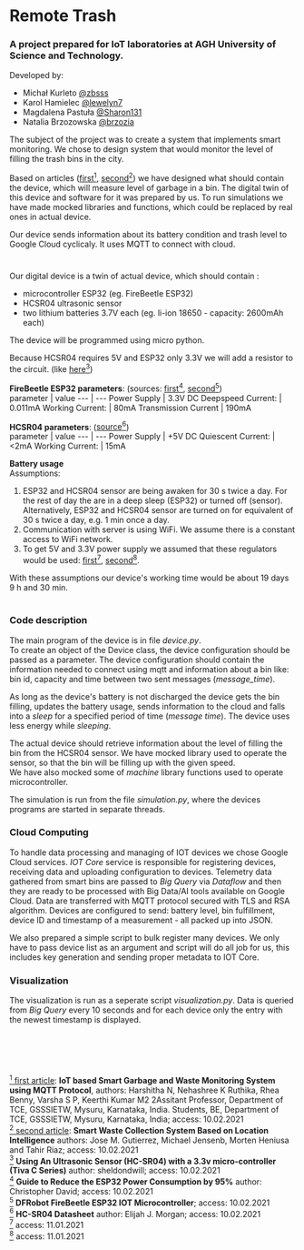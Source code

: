 # Remote Trash

### A project prepared for IoT laboratories at AGH University of Science and Technology.  
  

Developed by:  
 - Michał Kurleto [@zbsss](https://github.com/zbsss)
 - Karol Hamielec [@lewelyn7](https://github.com/lewelyn7)
 - Magdalena Pastuła [@Sharon131](https://github.com/Sharon131)
 - Natalia Brzozowska [@brzozia](https://github.com/brzozia)


The subject of the project was to create a system that implements smart monitoring.
We chose to design system that would monitor the level of filling the trash bins in the city.  

Based on articles ([first<sup>1</sup>](https://www.ijert.org/research/iot-based-smart-garbage-and-waste-monitoring-system-using-mqtt-protocol-IJERTCONV6IS13133.pdf), [second<sup>2</sup>](https://www.researchgate.net/publication/282738798_Smart_Waste_Collection_System_Based_on_Location_Intelligence)) we have designed what should contain the device, which will measure level of garbage in a bin. The digital twin of this device and software for it was prepared by us. 
To run simulations we have made mocked libraries and functions, which could be replaced by real ones in actual device.  

Our device sends information about its battery condition and trash level to Google Cloud cyclicaly. It uses MQTT to connect with cloud.  
   
   #

Our digital device is a twin of actual device, which should contain :  
- microcontroller ESP32 (eg. FireBeetle ESP32)
- HCSR04 ultrasonic sensor
- two lithium batteries 3.7V each (eg. li-ion 18650 - capacity: 2600mAh each)

The device will be programmed using micro python.

Because HCSR04 requires 5V and ESP32 only 3.3V we will add a resistor to the circuit. (like [here<sup>3</sup>](https://sheldondwill.wordpress.com/2014/02/04/using-an-ultrasonic-sensor-hc-sr04-with-a-3-3v-micro-controller-tiva-c-series/))

**FireBeetle ESP32 parameters**: (sources: [first<sup>4</sup>](https://diyi0t.com/reduce-the-esp32-power-consumption/), [second<sup>5</sup>](https://eu.mouser.com/new/dfrobot/dfrobot-firebeetle/))  
parameter | value
--- | ---
Power Supply | 3.3V DC 
Deepspeed Current: | 0.011mA
Working Current: | 80mA
Transmission Current | 190mA
<br>


**HCSR04 parameters**: ([source<sup>6</sup>](https://datasheet4u.com/datasheet-pdf/ETC/HC-SR04/pdf.php?id=1380136))  
parameter | value
--- | ---
Power Supply | +5V DC 
Quiescent Current: | <2mA
Working Current: | 15mA
<br>

**Battery usage**   
Assumptions:
1. ESP32 and HCSR04 sensor are being awaken for 30 s twice a day. For the rest of day the are in a deep sleep (ESP32) or turned off (sensor). Alternatively, ESP32 and HCSR04 sensor are turned on for equivalent of 30 s twice a day, e.g. 1 min once a day.
2. Communication with server is using WiFi. We assume there is a constant access to WiFi network.
3. To get 5V and 3.3V power supply we assumed that these regulators would be used: [first<sup>7</sup>](https://pl.mouser.com/ProductDetail/Microchip-Technology/TC1262-33VDB?qs=Jw2w9zrI6w%252BwE14QJIhJFA%3D%3D&mgh=1&vip=1&gclid=CjwKCAiAi_D_BRApEiwASslbJ7H0cJQEGvKTFvMWM9Xh1R2UAsh5fmZcAWQEGv_KjgUsXIbnqQwQMRoCIS4QAvD_BwE), [second<sup>8</sup>](https://pl.farnell.com/microchip/mcp1703-5002e-db/ic-ldo-reg-250ma-5v-sot223/dp/1627178?gclid=CjwKCAiAxeX_BRASEiwAc1Qdkcw7YHGdpOyY8fNJVOAq-gmqQjOPL75oksJOoKkmFiZcXzzSWzI_ghoCSPIQAvD_BwE&gross_price=true&mckv=sCMYRj03j_dc|pcrid|459816541173|plid||kword||match||slid||product|1627178|pgrid|114468574784|ptaid|pla-303417735835|&CMP=KNC-GPL-SHOPPING-Whoop-HI-31-Aug-20).

With these assumptions our device's working time would be about 19 days 9 h and 30 min.

#  

### Code description

The main program of the device is in file *device.py*.  
To create an object of the Device class, the device configuration should be passed as a parameter. The device configuration should contain the information needed to connect using mqtt and information about a bin like: bin id, capacity and time between two sent messages (*message_time*). 

As long as the device's battery is not discharged the device gets the bin filling, updates the battery usage, sends information to the cloud and falls into a *sleep* for a specified period of time (*message time*). The device uses less energy while *sleeping*.   

The actual device should retrieve information about the level of filling the bin from the HCSR04 sensor. We have mocked library used to operate the sensor, so that the bin will be filling up with the given speed.  
We have also mocked some of *machine* library functions used to operate microcontroller.

The simulation is run from the file *simulation.py*, where the devices programs are started in separate threads.

### Cloud Computing

To handle data processing and managing of IOT devices we chose Google Cloud services. *IOT Core* service is responsible for registering devices, receiving data and uploading configuration to devices. Telemetry data gathered from smart bins are passed to *Big Query* via *Dataflow* and then they are ready to be processed with Big Data/AI tools available on Google Cloud. Data are transferred with MQTT protocol secured with TLS and RSA algorithm. Devices are configured to send: battery level, bin fulfillment, device ID and timestamp of a measurement - all packed up into JSON.

We also prepared a simple script to bulk register many devices. We only have to pass device list as an argument and script will do all job for us, this includes key generation and sending proper metadata to IOT Core.

### Visualization

The visualization is run as a seperate script *visualization.py*. Data is queried from *Big Query* every 10 seconds and for each device only the entry with the newest timestamp is displayed.

     
<br>
<br>

#
[<sup>1</sup> first article](https://www.ijert.org/research/iot-based-smart-garbage-and-waste-monitoring-system-using-mqtt-protocol-IJERTCONV6IS13133.pdf): **IoT based Smart Garbage and Waste Monitoring
System using MQTT Protocol**, authors: Harshitha N, Nehashree K Ruthika, Rhea Benny, Varsha S P, Keerthi Kumar M2 2Assitant Professor, Department of TCE, GSSSIETW, Mysuru, Karnataka, India. Students, BE, Department of TCE, GSSSIETW, Mysuru, Karnataka, India; access: 10.02.2021  
[<sup>2</sup> second article](https://www.researchgate.net/publication/282738798_Smart_Waste_Collection_System_Based_on_Location_Intelligence): **Smart Waste Collection System Based on Location Intelligence** authors: Jose M. Gutierrez, Michael Jensenb, Morten Heniusa and Tahir Riaz; access: 10.02.2021  
[<sup>3</sup>](https://sheldondwill.wordpress.com/2014/02/04/using-an-ultrasonic-sensor-hc-sr04-with-a-3-3v-micro-controller-tiva-c-series/) **Using An Ultrasonic Sensor (HC-SR04) with a 3.3v micro-controller (Tiva C Series)** author: sheldondwill; access: 10.02.2021  
[<sup>4</sup>](https://diyi0t.com/reduce-the-esp32-power-consumption/) **Guide to Reduce the ESP32 Power Consumption by 95%** author: Christopher David; access: 10.02.2021  
[<sup>5</sup>](https://eu.mouser.com/new/dfrobot/dfrobot-firebeetle/) **DFRobot FireBeetle ESP32 IOT Microcontroller**; access: 10.02.2021  
[<sup>6</sup>](https://datasheet4u.com/datasheet-pdf/ETC/HC-SR04/pdf.php?id=1380136) **HC-SR04 Datasheet** author: Elijah J. Morgan; access: 10.02.2021  
[<sup>7</sup>](https://pl.mouser.com/ProductDetail/Microchip-Technology/TC1262-33VDB?qs=Jw2w9zrI6w%252BwE14QJIhJFA%3D%3D&mgh=1&vip=1&gclid=CjwKCAiAi_D_BRApEiwASslbJ7H0cJQEGvKTFvMWM9Xh1R2UAsh5fmZcAWQEGv_KjgUsXIbnqQwQMRoCIS4QAvD_BwE) access: 11.01.2021   
[<sup>8</sup>](https://pl.farnell.com/microchip/mcp1703-5002e-db/ic-ldo-reg-250ma-5v-sot223/dp/1627178?gclid=CjwKCAiAxeX_BRASEiwAc1Qdkcw7YHGdpOyY8fNJVOAq-gmqQjOPL75oksJOoKkmFiZcXzzSWzI_ghoCSPIQAvD_BwE&gross_price=true&mckv=sCMYRj03j_dc|pcrid|459816541173|plid||kword||match||slid||product|1627178|pgrid|114468574784|ptaid|pla-303417735835|&CMP=KNC-GPL-SHOPPING-Whoop-HI-31-Aug-20) access: 11.01.2021  

